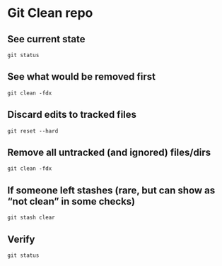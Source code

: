 # Git Clean repo

## See current state
`git status`

## See what would be removed first
`git clean -fdx`

## Discard edits to tracked files
`git reset --hard`

## Remove all untracked (and ignored) files/dirs
`git clean -fdx`

## If someone left stashes (rare, but can show as “not clean” in some checks)
`git stash clear`

## Verify
`git status`
